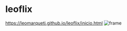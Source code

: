 # leoflix

https://leomarqueti.github.io/leoflix/inicio.html
![frame](https://user-images.githubusercontent.com/94808998/158265766-9a73ebde-c4ed-40f0-92e8-d83c526de243.png)
